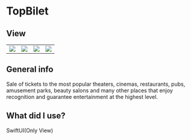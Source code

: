 # TopBilet
## View

<table style="border-collapse: collapse; border: none;">
  <tr>
    <td valign="top"><img src="https://i.ibb.co/DwHpDHX/t1.png"></td>
    <td valign="top"><img src="https://i.ibb.co/SNGGL16/t2.png"></td>
    <td valign="top"><img src="https://i.ibb.co/R32qFpm/t3.png"></td>
    <td valign="top"><img src="https://i.ibb.co/sWLdvVQ/t4.png"></td>
  </tr>
 </table>

## General info
Sale of tickets to the most popular theaters, cinemas, restaurants, pubs, amusement parks, beauty salons and many other places that enjoy recognition and guarantee entertainment at the highest level.
	
## What did I use?
SwiftUI(Only View)
